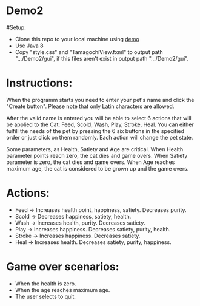 # Demo2

#Setup:
- Clone this repo to your local machine using [demo](https://github.com/DashaLevchenko/Demo2.git)
- Use Java 8
- Copy "style.css" and "TamagochiView.fxml" to output path ".../Demo2/gui", if this files aren't exist in output path ".../Demo2/gui".

# Instructions:
When the programm starts you need to enter your pet's name and click the "Create button". Please note that only Latin characters are allowed.

After the valid name is entered you will be able to select 6 actions that will be applied to the Cat: Feed, Scold, Wash, Play, Stroke, Heal. You can either fulfill the needs of the pet by pressing the 6 six buttons in the specified order or just click on them randomly. Each action will change the pet state.

Some parameters, as Health, Satiety and Age are critical. When Health parameter points reach zero, the cat dies and game overs. When Satiety parameter is zero, the cat dies and game overs. When Age reaches maximum age, the cat is considered to be grown up and the game overs.

# Actions:
- Feed -> Increases health point, happiness, satiety. Decreases purity.
- Scold -> Decreases happiness, satiety, health.
- Wash -> Increases health, purity. Decreases satiety.
- Play -> Increases happiness. Decreases satiety, purity, health.
- Stroke -> Increases happiness. Decreases satiety.
- Heal -> Increases health. Decreases satiety, purity, happiness.

# Game over scenarios:
- When the health is zero.
- When the age reaches maximum age.
- The user selects to quit.
